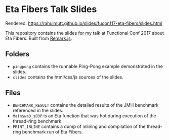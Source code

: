 # Eta Fibers Talk Slides

Rendered:
https://rahulmutt.github.io/slides/fuconf17-eta-fibers/slides.html

This repository contains the slides for my talk at Functional Conf 2017 about Eta Fibers. Built from [Remark.js](https://github.com/gnab/remark).

## Folders

- `pingpong` contains the runnable Ping-Pong example demonstrated in the slides.
- `slides` contains the html/css/js sources of the slides.

## Files
- `BENCHMARK_RESULT` contains the detailed results of the JMH benchmark referenced in the slides.
- `Main$wa3_sD3P` is an Eta function that was hot during execution of the thread-ring benchmark.
- `PRINT_INLINE` contains a dump of inlining and compilation of the thread-ring benchmark run of Eta Fibers.

